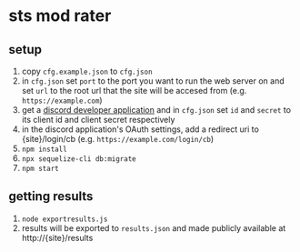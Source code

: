 # sts mod rater
## setup
1. copy `cfg.example.json` to `cfg.json`
2. in `cfg.json` set `port` to the port you want to run the web server on and set `url` to the root url that the site will be accesed from (e.g. `https://example.com`)
3. get a [discord developer application](https://discord.com/developers/applications/me) and in `cfg.json` set `id` and `secret` to its client id and client secret respectively
4. in the discord application's OAuth settings, add a redirect uri to {site}/login/cb (e.g. `https://example.com/login/cb`)
5. `npm install`
6. `npx sequelize-cli db:migrate`
7. `npm start`

## getting results
1. `node exportresults.js`
2. results will be exported to `results.json` and made publicly available at http://{site}/results